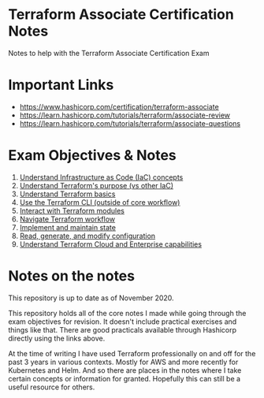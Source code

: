 # Terraform Associate Certification Notes
Notes to help with the Terraform Associate Certification Exam

# Important Links
* https://www.hashicorp.com/certification/terraform-associate
* https://learn.hashicorp.com/tutorials/terraform/associate-review
* https://learn.hashicorp.com/tutorials/terraform/associate-questions

# Exam Objectives & Notes
1. [Understand Infrastructure as Code (IaC) concepts](1-iac-concepts.md)
2. [Understand Terraform's purpose (vs other IaC)](2-terraform-benefits.md)
3. [Understand Terraform basics](3-terraform-basics.md)
4. [Use the Terraform CLI (outside of core workflow)](4-terraform-cli.md)
5. [Interact with Terraform modules](5-terraform-modules.md)
6. [Navigate Terraform workflow](1-iac-concepts.md)
7. [Implement and maintain state](1-iac-concepts.md)
8. [Read, generate, and modify configuration](1-iac-concepts.md)
9. [Understand Terraform Cloud and Enterprise capabilities](1-iac-concepts.md)

# Notes on the notes
This repository is up to date as of November 2020.

This repository holds all of the core notes I made while going through the exam objectives for revision. It doesn't include practical exercises and things like that. There are good practicals available through Hashicorp directly using the links above.

At the time of writing I have used Terraform professionally on and off for the past 3 years in various contexts. Mostly for AWS and more recently for Kubernetes and Helm. And so there are places in the notes where I take certain concepts or information for granted. Hopefully this can still be a useful resource for others.